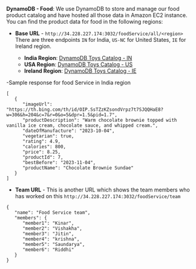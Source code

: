  **DynamoDB - Food**: We use DynamoDB to store and manage our food product catalog and have hosted all those data in Amazon EC2 instance. You can find the product data for food in the following regions:
- **Base URL** - ```http://34.228.227.174:3032/foodService/all/<region>```
 There are three endpoints ```IN``` for India, ```US-NC``` for United States, ```IE``` for Ireland region.
  
   - **India Region**: [DynamoDB Toys Catalog - IN](http://34.228.227.174:3032/foodService/all/IN)
   - **USA Region**: [DynamoDB Toys Catalog - US](http://34.228.227.174:3032/foodService/all/US-NC)
   - **Ireland Region**: [DynamoDB Toys Catalog - IE](http://34.228.227.174:3032/foodService/all/IE)

-Sample response for food Service in India region
```
[
   {
      "imageUrl": "https://th.bing.com/th/id/OIP.SsTZzKZsondVrpz7t7SJQQHaE8?w=306&h=204&c=7&r=0&o=5&dpr=1.5&pid=1.7",
      "productDescription": "Warm chocolate brownie topped with vanilla ice cream, chocolate sauce, and whipped cream.",
      "dateOfManufacture": "2023-10-04",
      "vegetarian": true,
      "rating": 4.9,
      "calories": 800,
      "price": 8.25,
      "productId": 7,
      "bestBefore": "2023-11-04",
      "productName": "Chocolate Brownie Sundae"
   }
]
```
- **Team URL** - This is another URL which shows the team members who has worked on this ```http://34.228.227.174:3032/foodService/team```
```
{
   "name": "Food Service team",
   "members": {
      "member1": "Kinar",
      "member2": "Vishakha",
      "member3": "Jitin",
      "member4": "krishna",
      "member5": "Saundarya",
      "member6": "Riddhi"
   }
}
```